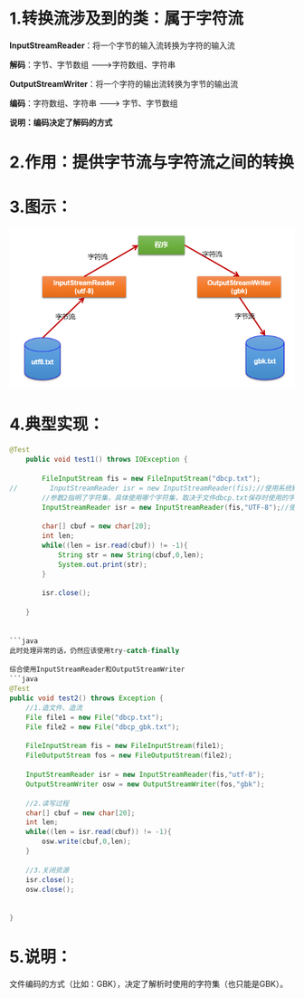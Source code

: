 # 1.转换流涉及到的类：属于字符流

**InputStreamReader**：将一个字节的输入流转换为字符的输入流

**解码**：字节、字节数组  --->字符数组、字符串

**OutputStreamWriter**：将一个字符的输出流转换为字节的输出流

**编码**：字符数组、字符串 ---> 字节、字节数组

**说明：编码决定了解码的方式**


# 2.作用：提供字节流与字符流之间的转换

# 3.图示：
![img1](../Chapter_11/img/ch11-5-1.bmp)

# 4.典型实现：
```java
@Test
    public void test1() throws IOException {

        FileInputStream fis = new FileInputStream("dbcp.txt");
//        InputStreamReader isr = new InputStreamReader(fis);//使用系统默认的字符集
        //参数2指明了字符集，具体使用哪个字符集，取决于文件dbcp.txt保存时使用的字符集
        InputStreamReader isr = new InputStreamReader(fis,"UTF-8");//使用系统默认的字符集

        char[] cbuf = new char[20];
        int len;
        while((len = isr.read(cbuf)) != -1){
            String str = new String(cbuf,0,len);
            System.out.print(str);
        }

        isr.close();

    }


```java
此时处理异常的话，仍然应该使用try-catch-finally

综合使用InputStreamReader和OutputStreamWriter
```java
@Test
public void test2() throws Exception {
    //1.造文件、造流
    File file1 = new File("dbcp.txt");
    File file2 = new File("dbcp_gbk.txt");

    FileInputStream fis = new FileInputStream(file1);
    FileOutputStream fos = new FileOutputStream(file2);

    InputStreamReader isr = new InputStreamReader(fis,"utf-8");
    OutputStreamWriter osw = new OutputStreamWriter(fos,"gbk");

    //2.读写过程
    char[] cbuf = new char[20];
    int len;
    while((len = isr.read(cbuf)) != -1){
        osw.write(cbuf,0,len);
    }

    //3.关闭资源
    isr.close();
    osw.close();


}
```
# 5.说明：
文件编码的方式（比如：GBK），决定了解析时使用的字符集（也只能是GBK）。

